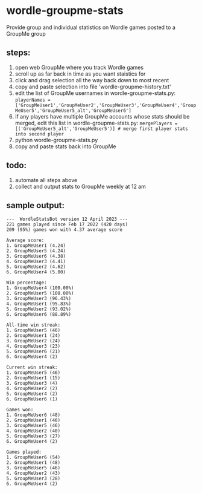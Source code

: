 # wordle-groupme-stats
Provide group and individual statistics on Wordle games posted to a GroupMe group

## steps:
1. open web GroupMe where you track Wordle games
2. scroll up as far back in time as you want staistics for
3. click and drag selection all the way back down to most recent
4. copy and paste selection into file 'wordle-groupme-history.txt'
5. edit the list of GroupMe usernames in wordle-groupme-stats.py:
`playerNames = ['GroupMeUser1','GroupMeUser2','GroupMeUser3','GroupMeUser4','GroupMeUser5','GroupMeUser5_alt','GroupMeUser6']`
6. if any players have multiple GroupMe accounts whose stats should be merged, edit this list in wordle-groupme-stats.py:
`mergePlayers = [('GroupMeUser5_alt','GroupMeUser5')] # merge first player stats into second player`
7. python wordle-groupme-stats.py
8. copy and paste stats back into GroupMe

## todo:
1. automate all steps above
2. collect and output stats to GroupMe weekly at 12 am

## sample output:
```
---  WordleStatsBot version 12 April 2023 ---
221 games played since Feb 17 2022 (420 days)
209 (95%) games won with 4.37 average score

Average score:
1. GroupMeUser1 (4.24)
2. GroupMeUser5 (4.24)
3. GroupMeUser6 (4.38)
4. GroupMeUser3 (4.41)
5. GroupMeUser2 (4.62)
6. GroupMeUser4 (5.00)

Win percentage:
1. GroupMeUser4 (100.00%)
2. GroupMeUser5 (100.00%)
3. GroupMeUser3 (96.43%)
4. GroupMeUser1 (95.83%)
5. GroupMeUser2 (93.02%)
6. GroupMeUser6 (88.89%)

All-time win streak:
1. GroupMeUser5 (46)
2. GroupMeUser1 (24)
3. GroupMeUser2 (24)
4. GroupMeUser3 (23)
5. GroupMeUser6 (21)
6. GroupMeUser4 (2)

Current win streak:
1. GroupMeUser5 (46)
2. GroupMeUser1 (15)
3. GroupMeUser3 (4)
4. GroupMeUser2 (2)
5. GroupMeUser4 (2)
6. GroupMeUser6 (1)

Games won:
1. GroupMeUser6 (48)
2. GroupMeUser1 (46)
3. GroupMeUser5 (46)
4. GroupMeUser2 (40)
5. GroupMeUser3 (27)
6. GroupMeUser4 (2)

Games played:
1. GroupMeUser6 (54)
2. GroupMeUser1 (48)
3. GroupMeUser5 (46)
4. GroupMeUser2 (43)
5. GroupMeUser3 (28)
6. GroupMeUser4 (2)
```
